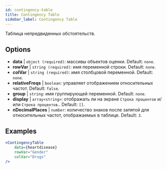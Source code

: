 ```yaml
---
id: contingency-table
title: Contingency Table
sidebar_label: Contingency Table
---
```


Таблица непредвиденных обстоятельств.

## Options

* __data__ | `object (required)`: массивы объектов оценки. Default: `none`.
* __rowVar__ | `string (required)`: имя переменной строки. Default: `none`.
* __colVar__ | `string (required)`: имя столбцовой переменной. Default: `none`.
* __relativeFreqs__ | `boolean`: управляет отображением относительных частот. Default: `false`.
* __group__ | `string`: имя группирующей переменной. Default: `none`.
* __display__ | `array<string>`: отображать ли на экране `Строка процентов` и/или `Строка процентов`.. Default: `[]`.
* __nDecimalPlaces__ | `number`: количество знаков после запятой для относительных частот, отображаемых в таблице. Default: `3`.


## Examples

```jsx live
<ContingencyTable
    data={heartdisease} 
    rowVar="Gender"
    colVar="Drugs"
/>
```
